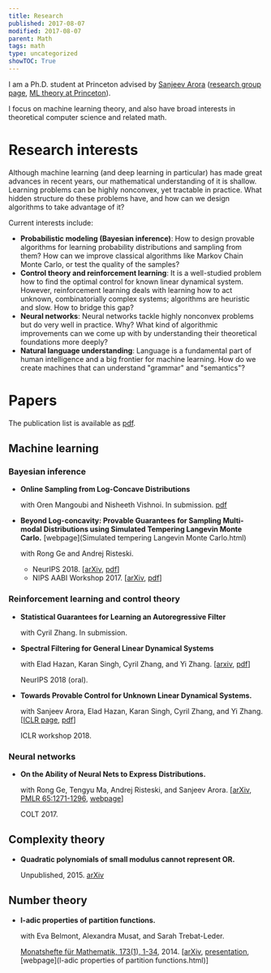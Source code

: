 ```yaml
---
title: Research
published: 2017-08-07
modified: 2017-08-07
parent: Math
tags: math
type: uncategorized
showTOC: True
---
```


I am a Ph.D. student at Princeton advised by [Sanjeev Arora](https://www.cs.princeton.edu/~arora/) ([research group page](http://unsupervised.cs.princeton.edu/), [ML theory at Princeton](http://mltheory.cs.princeton.edu/)).

I focus on machine learning theory, and also have broad interests in theoretical computer science and related math.

# Research interests

Although machine learning (and deep learning in particular) has made great advances in recent years, our mathematical understanding of it is shallow. Learning problems can be highly nonconvex, yet tractable in practice. What hidden structure do these problems have, and how can we design algorithms to take advantage of it?

Current interests include: 

+ **Probabilistic modeling (Bayesian inference)**: How to design provable algorithms for learning probability distributions and sampling from them? How can we improve classical algorithms like Markov Chain Monte Carlo, or test the quality of the samples?
+ **Control theory and reinforcement learning**: It is a well-studied problem how to find the optimal control for known linear dynamical system. However, reinforcement learning deals with learning how to act  unknown, combinatorially complex systems; algorithms are heuristic and slow. How to bridge this gap?
+ **Neural networks**: Neural networks tackle highly nonconvex problems but do very well in practice. Why? What kind of algorithmic improvements can we come up with by understanding their theoretical foundations more deeply?
+ **Natural language understanding**: Language is a fundamental part of human intelligence and a big frontier for machine learning. How do we create machines that can understand "grammar" and "semantics"?

# Papers

The publication list is available as [pdf](https://www.dropbox.com/s/7fas5lckj99sqx0/publication_list.pdf?dl=0).

## Machine learning

### Bayesian inference

*   **Online Sampling from Log-Concave Distributions**
	
	with Oren Mangoubi and Nisheeth Vishnoi. In submission. [pdf](https://drive.google.com/file/d/1qKv-vGBDMDzWxTvi4znEm5iuMQ2sjCP_/view)
	
*   **Beyond Log-concavity: Provable Guarantees for Sampling Multi-modal Distributions using Simulated Tempering Langevin Monte Carlo.** [webpage](Simulated tempering Langevin Monte Carlo.html)
	
	with Rong Ge and Andrej Risteski.
	
	* NeurIPS 2018. [[arXiv](https://arxiv.org/abs/1812.00793), [pdf](https://arxiv.org/abs/1812.00793.pdf)]
	* NIPS AABI Workshop 2017. [[arXiv](https://arxiv.org/abs/1710.02736), [pdf](https://arxiv.org/pdf/1710.02736.pdf)]

### Reinforcement learning and control theory

*   **Statistical Guarantees for Learning an Autoregressive Filter**

	with Cyril Zhang. In submission.
	
*   **Spectral Filtering for General Linear Dynamical Systems**
	
	with Elad Hazan, Karan Singh, Cyril Zhang, and Yi Zhang. [[arxiv](https://arxiv.org/abs/1802.03981), [pdf](https://arxiv.org/pdf/1802.03981)]
	
	NeurIPS 2018 (oral).

*   **Towards Provable Control for Unknown Linear Dynamical Systems.**
	
	with Sanjeev Arora, Elad Hazan, Karan Singh, Cyril Zhang, and Yi Zhang. [[ICLR page](https://openreview.net/forum?id=HJGuXK1vM), [pdf](https://openreview.net/pdf?id=HJGuXK1vM)]
	
	ICLR workshop 2018.
	
### Neural networks
	
*   **On the Ability of Neural Nets to Express Distributions.** 
	
	with Rong Ge, Tengyu Ma, Andrej Risteski, and Sanjeev Arora. [[arXiv](https://arxiv.org/pdf/1702.07028.pdf), [PMLR 65:1271-1296](http://proceedings.mlr.press/v65/lee17a/lee17a.pdf), [webpage](http://tiny.cc/hlcolt17)]
	
	COLT 2017. 

## Complexity theory

*   **Quadratic polynomials of small modulus cannot represent OR.** 
	
	Unpublished, 2015. [arXiv](http://arxiv.org/abs/1509.08896)

## Number theory

*   **l-adic properties of partition functions.**
	
	with Eva Belmont, Alexandra Musat, and Sarah Trebat-Leder.

	[Monatshefte für Mathematik, 173(1), 1-34](http://link.springer.com/article/10.1007/s00605-013-0586-y), 2014. [[arXiv](https://arxiv.org/abs/1510.01202), [presentation](https://www.dropbox.com/s/81413cszqabcwcx/MIT%20presentation.pdf?dl=0), [webpage](l-adic properties of partition functions.html)]
